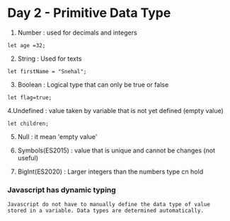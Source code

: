 # Day 2 - Primitive Data Type

1. Number : used for decimals and integers
```
let age =32;
```

2. String : Used for texts
```
let firstName = "Snehal";
```

3. Boolean : Logical type that can only be true or false
```
let flag=true;
```

4.Undefined : value taken by variable that is not yet defined (empty value)
```
let children;
```

5. Null : it mean 'empty value'

6. Symbols(ES2015) : value that is unique and cannot be changes (not useful)

7. BigInt(ES2020) : Larger integers than the numbers type cn hold

### Javascript has dynamic typing
```
Javascript do not have to manually define the data type of value stored in a variable. Data types are determined automatically.
```